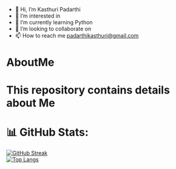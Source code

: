 - 👋 Hi, I’m Kasthuri Padarthi
- 👀 I’m interested in  
- 🌱 I’m currently learning Python
- 💞️ I’m looking to collaborate on 
- 📫 How to reach me padarthikasthuri@gmail.com


# AboutMe
<h1>This repository contains details about Me</h1>



# 📊 GitHub Stats:
[![GitHub Streak](https://streak-stats.demolab.com?user=kasthu271&theme=hacker&border_radius=5&date_format=j%20M%5B%20Y%5D)](https://git.io/streak-stats)
<br>
[![Top Langs](https://github-readme-stats.vercel.app/api/top-langs/?username=kasthu271&layout=compact&theme=vision-friendly-dark)](https://github.com/anuraghazra/github-readme-stats)
